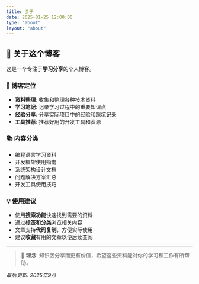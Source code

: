 ```yaml
---
title: 关于
date: 2025-01-25 12:00:00
type: "about"
layout: "about"
---
```


## 👋 关于这个博客

这是一个专注于**学习分享**的个人博客。

### 🎯 博客定位

- **资料整理**: 收集和整理各种技术资料
- **学习笔记**: 记录学习过程中的重要知识点
- **经验分享**: 分享实际项目中的经验和踩坑记录
- **工具推荐**: 推荐好用的开发工具和资源

### 📚 内容分类

- 编程语言学习资料
- 开发框架使用指南
- 系统架构设计文档
- 问题解决方案汇总
- 开发工具使用技巧

### 💡 使用建议

- 使用**搜索功能**快速找到需要的资料
- 通过**标签和分类**浏览相关内容
- 文章支持**代码复制**，方便实际使用
- 建议**收藏**有用的文章以便后续查阅

---

> 📖 **理念**: 知识因分享而更有价值，希望这些资料能对你的学习和工作有所帮助。

*最后更新: 2025年9月*